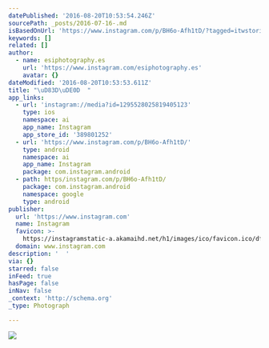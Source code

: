 ```yaml
---
datePublished: '2016-08-20T10:53:54.246Z'
sourcePath: _posts/2016-07-16-.md
isBasedOnUrl: 'https://www.instagram.com/p/BH6o-Afh1tD/?tagged=itwstories'
keywords: []
related: []
author:
  - name: esiphotography.es
    url: 'https://www.instagram.com/esiphotography.es'
    avatar: {}
dateModified: '2016-08-20T10:53:53.611Z'
title: "\uD83D\uDE0D  "
app_links:
  - url: 'instagram://media?id=1295528025819405123'
    type: ios
    namespace: ai
    app_name: Instagram
    app_store_id: '389801252'
  - url: 'https://www.instagram.com/p/BH6o-Afh1tD/'
    type: android
    namespace: ai
    app_name: Instagram
    package: com.instagram.android
  - path: https/instagram.com/p/BH6o-Afh1tD/
    package: com.instagram.android
    namespace: google
    type: android
publisher:
  url: 'https://www.instagram.com'
  name: Instagram
  favicon: >-
    https://instagramstatic-a.akamaihd.net/h1/images/ico/favicon.ico/dfa85bb1fd63.ico
  domain: www.instagram.com
description: '  '
via: {}
starred: false
inFeed: true
hasPage: false
inNav: false
_context: 'http://schema.org'
_type: Photograph

---
```

![  ](https://imgflo.herokuapp.com/graph/vahj1ThiexotieMo/c93abc1d013f3bfec909d68b2de41c35/croprotate.jpg?cropheight=432&cropwidth=640&degrees=0&input=https%3A%2F%2Fscontent.cdninstagram.com%2Ft51.2885-15%2Fs640x640%2Fsh0.08%2Fe35%2F13707256_280060192355049_42299328_n.jpg%3Fig_cache_key%3DMTI5NTUyODAyNTgxOTQwNTEyMw%253D%253D.2&x=0&y=104)